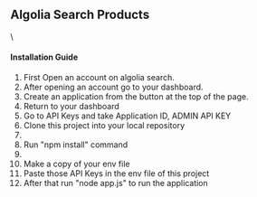 <h2>Algolia Search Products</h2>\
<h4>Installation Guide</h4>
<ol>
<li>First Open an account on algolia search.</li>
<li>After opening an account go to your dashboard.</li>
<li>Create an application from the button at the top of the page.</li>
<li>Return to your dashboard</li>
<li>Go to API Keys and take Application ID, ADMIN API KEY</li>
<li>Clone this project into your local repository<li>
<li>Run "npm install" command<li>
<li>Make a copy of your env file</li>
<li>Paste those API Keys in the env file of this project</li>
<li>After that run "node app.js" to run the application</li>
</ol>
